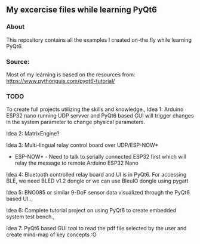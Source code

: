 ## My excercise files while learning PyQt6

### About
This repository contains all the examples I created on-the fly while learning PyQt6.

### Source:
Most of my learning is based on the resources from:
https://www.pythonguis.com/pyqt6-tutorial/

### TODO
To create full projects utilizing the skills and knowledge., 
Idea 1: 
Arduino ESP32 nano running UDP servver and PyQt6 based GUI will trigger
changes in the system parameter to change physical parameters.

Idea 2:
MatrixEngine?

Idea 3:
Multi-lingual relay control board over UDP/ESP-NOW*

* ESP-NOW* - Need to talk to serially connected ESP32 first which will relay the message to remote Arduino ESP32 Nano

Idea 4:
Bluetooth controlled relay board and UI is in PyQt6.
For accessing BLE, we need BLED v1.2 dongle or we can use BleuIO dongle using pygatt

Idea 5:
BNO085 or similar 9-DoF sensor data visualized through the PyQt6 based UI..,

Idea 6:
Complete tutorial project on using PyQt6 to create embedded system test bench., 

Idea 7:
PyQt6 based GUI tool to read the pdf file selected by the user and create mind-map of key concepts :O